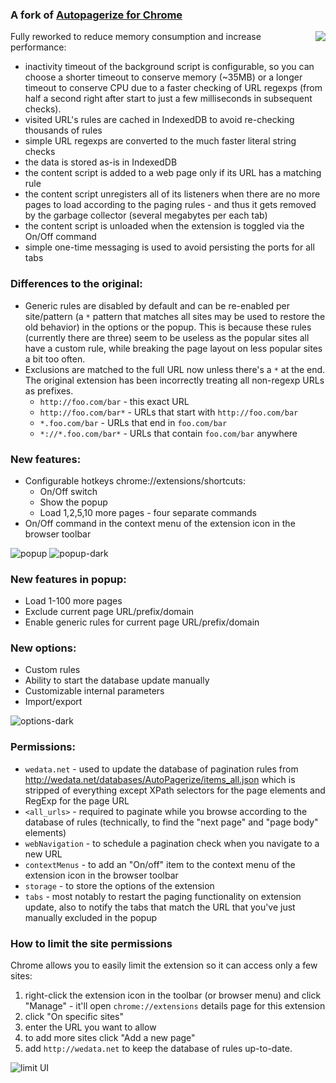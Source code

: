 ### A fork of [Autopagerize for Chrome](https://github.com/swdyh/autopagerize_for_chrome)

<img align="right" src="https://i.imgur.com/6wWETeo.png">

Fully reworked to reduce memory consumption and increase performance:

* inactivity timeout of the background script is configurable, so you can choose a shorter timeout to conserve memory (~35MB) or a longer timeout to conserve CPU due to a faster checking of URL regexps (from half a second right after start to just a few milliseconds in subsequent checks).
* visited URL's rules are cached in IndexedDB to avoid re-checking thousands of rules
* simple URL regexps are converted to the much faster literal string checks
* the data is stored as-is in IndexedDB
* the content script is added to a web page only if its URL has a matching rule
* the content script unregisters all of its listeners when there are no more pages to load according to the paging rules - and thus it gets removed by the garbage collector (several megabytes per each tab)
* the content script is unloaded when the extension is toggled via the On/Off command
* simple one-time messaging is used to avoid persisting the ports for all tabs

### Differences to the original:

* Generic rules are disabled by default and can be re-enabled per site/pattern (a `*` pattern that matches all sites may be used to restore the old behavior) in the options or the popup. This is because these rules (currently there are three) seem to be useless as the popular sites all have a custom rule, while breaking the page layout on less popular sites a bit too often.
* Exclusions are matched to the full URL now unless there's a `*` at the end. The original extension has been incorrectly treating all non-regexp URLs as prefixes.
  * `http://foo.com/bar` - this exact URL
  * `http://foo.com/bar*` - URLs that start with `http://foo.com/bar`
  * `*.foo.com/bar` - URLs that end in `foo.com/bar`
  * `*://*.foo.com/bar*` - URLs that contain `foo.com/bar` anywhere

### New features:

* Configurable hotkeys chrome://extensions/shortcuts:
  * On/Off switch
  * Show the popup
  * Load 1,2,5,10 more pages - four separate commands
* On/Off command in the context menu of the extension icon in the browser toolbar

![popup](https://i.imgur.com/8tqVUxs.png) ![popup-dark](https://i.imgur.com/aV2cyw8.png)

### New features in popup:

* Load 1-100 more pages
* Exclude current page URL/prefix/domain
* Enable generic rules for current page URL/prefix/domain

### New options:

* Custom rules
* Ability to start the database update manually
* Customizable internal parameters
* Import/export

![options-dark](https://i.imgur.com/4GNQkYw.png)

### Permissions:

* `wedata.net` - used to update the database of pagination rules from http://wedata.net/databases/AutoPagerize/items_all.json which is stripped of everything except XPath selectors for the page elements and RegExp for the page URL
* `<all_urls>` - required to paginate while you browse according to the database of rules (technically, to find the "next page" and "page body" elements)
* `webNavigation` - to schedule a pagination check when you navigate to a new URL
* `contextMenus` - to add an "On/off" item to the context menu of the extension icon in the browser toolbar
* `storage` - to store the options of the extension
* `tabs` - most notably to restart the paging functionality on extension update, also to notify the tabs that match the URL that you've just manually excluded in the popup

### How to limit the site permissions

Chrome allows you to easily limit the extension so it can access only a few sites:

1. right-click the extension icon in the toolbar (or browser menu) and click "Manage" - it'll open `chrome://extensions` details page for this extension
2. click "On specific sites"
3. enter the URL you want to allow
4. to add more sites click "Add a new page"
5. add `http://wedata.net` to keep the database of rules up-to-date.

![limit UI](https://i.imgur.com/F2nqVdL.png)

